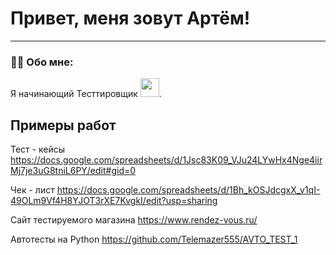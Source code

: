 
# Привет, меня зовут Артём!

---

### :man_technologist: Обо мне:

Я начинающий Тесттировщик <img src="https://media.giphy.com/media/WUlplcMpOCEmTGBtBW/giphy.gif" width="30px">. 
## Примеры работ 

Тест - кейсы https://docs.google.com/spreadsheets/d/1Jsc83K09_VJu24LYwHx4Nge4iirMj7je3uG8tniL6PY/edit#gid=0

Чек - лист https://docs.google.com/spreadsheets/d/1Bh_kOSJdcgxX_v1qI-49OLm9Vf4H8YJOT3rXE7KvgkI/edit?usp=sharing

Сайт тестируемого магазина https://www.rendez-vous.ru/

Автотесты на Python https://github.com/Telemazer555/AVTO_TEST_1

